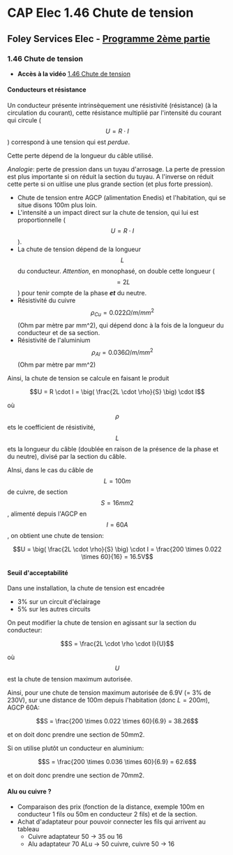 # CAP Elec 1.46 Chute de tension
## Foley Services Elec - [Programme 2ème partie](../2eme_partie/README.md)

### 1.46 Chute de tension

- **Accès à la vidéo** [1.46 Chute de tension](https://youtu.be/9riZqBhiBao)

#### Conducteurs et résistance

Un conducteur présente intrinsèquement une résistivité (résistance) (à la circulation du courant), cette résistance multiplié par l'intensité du courant qui circule ($$U = R \cdot I$$) correspond à une tension qui est *perdue*.

Cette perte dépend de la longueur du câble utilisé.

*Analogie*: perte de pression dans un tuyau d'arrosage. La perte de pression est plus importante si on réduit la section du tuyau. A l'inverse on réduit cette perte si on uitlise une plus grande section (et plus forte pression).

- Chute de tension entre AGCP (alimentation Enedis) et l'habitation, qui se situe disons 100m plus loin.
- L'intensité a un impact direct sur la chute de tension, qui lui est proportionnelle ($$U = R \cdot I$$).
- La chute de tension dépend de la longueur $$L$$ du conducteur. *Attention*, en monophasé, on double cette longueur ($$= 2L$$)  pour tenir compte de la phase ***et*** du neutre.
- Résistivité du cuivre $$\rho_{Cu} = 0.022 \Omega / m / mm^2$$ (Ohm par mètre par mm^2), qui dépend donc à la fois de la longueur du conducteur et de sa section.
- Résistivité de l'aluminium $$\rho_{Al} = 0.036 \Omega / m / mm^2$$ (Ohm par mètre par mm^2)

Ainsi, la chute de tension se calcule en faisant le produit

$$U = R \cdot I = \big( \frac{2L \cdot \rho}{S} \big) \cdot I$$

où $$\rho$$ ets le coefficient de résistivité, $$L$$ ets la longueur du câble (doublée en raison de la présence de la phase et du neutre), divisé par la section du câble.

AInsi, dans le cas du câble de $$L =100m$$ de cuivre, de section $$S = 16mm2$$, alimenté depuis l'AGCP en $$I = 60A$$, on obtient une chute de tension:

$$U = \big( \frac{2L \cdot \rho}{S} \big) \cdot I = \frac{200 \times 0.022 \times 60}{16} = 16.5V$$

#### Seuil d'acceptabilité

Dans une installation, la chute de tension est encadrée

- 3% sur un circuit d'éclairage
- 5% sur les autres circuits

On peut modifier la chute de tension en agissant sur la section du conducteur:

$$S = \frac{2L \cdot \rho \cdot I}{U}$$

où $$U$$ est la chute de tension maximum autorisée.

Ainsi, pour une chute de tension maximum autorisée de 6.9V (= 3% de 230V), sur une distance de 100m depuis l'habitation (donc $L = 200m$), AGCP 60A:

$$S = \frac{200 \times 0.022 \times 60}{6.9} = 38.26$$

et on doit donc prendre une section de 50mm2.

Si on utilise plutôt un conducteur en aluminium:

$$S = \frac{200 \times 0.036 \times 60}{6.9} = 62.6$$

et on doit donc prendre une section de 70mm2.

#### Alu ou cuivre ?

- Comparaison des prix (fonction de la distance, exemple 100m en conducteur 1 fils ou 50m en conducteur 2 fils) et de la section.
- Achat d'adaptateur pour pouvoir connecter les fils qui arrivent au tableau
  - Cuivre adaptateur 50 -> 35 ou 16
  - Alu adaptateur 70 ALu -> 50 cuivre, cuivre 50 -> 16



 